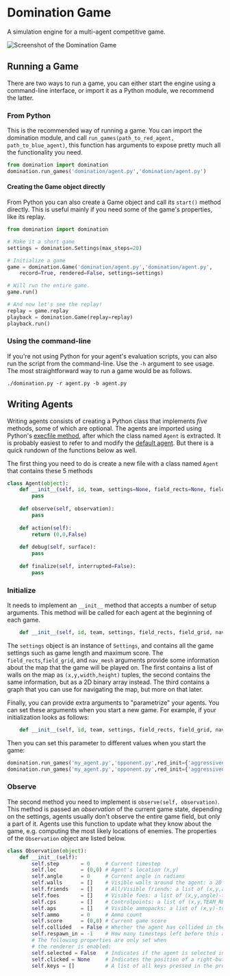 Domination Game
===============

A simulation engine for a multi-agent competitive game. 

![Screenshot of the Domination Game](https://github.com/noio/Domination-Game/raw/master/screenshot.png)


Running a Game
--------------

There are two ways to run a game, you can either start the engine using a command-line interface, or import it as a Python module, we recommend the latter.

### From Python

This is the recommended way of running a game. You can import the domination module, and call `run_games(path_to_red_agent, path_to_blue_agent)`, this function has arguments to expose pretty much all the functionality you need.

```python
from domination import domination
domination.run_games('domination/agent.py','domination/agent.py')
```

#### Creating the Game object directly

From Python you can also create a Game object and call its `start()` method directly. This is useful mainly if you need some of the game's properties, like its replay.

```python
from domination import domination

# Make it a short game
settings = domination.Settings(max_steps=20)

# Initialize a game
game = domination.Game('domination/agent.py','domination/agent.py', 
    record=True, rendered=False, settings=settings)

# Will run the entire game.
game.run() 

# And now let's see the replay!
replay = game.replay
playback = domination.Game(replay=replay)
playback.run()
```

### Using the command-line

If you're not using Python for your agent's evaluation scripts, you can also run the script from the command-line. Use the `-h` argument to see usage. The most straightforward way to run a game would be as follows.

    ./domination.py -r agent.py -b agent.py


Writing Agents
--------------

Writing agents consists of creating a Python class that implements *five* methods, some of which are optional. The agents are imported using Python's [execfile method](http://docs.python.org/library/functions.html#execfile), after which the class named `Agent` is extracted. It is probably easiest to refer to and modify the [default agent](https://github.com/noio/Domination-Game/blob/master/domination/agent.py). But there is a quick rundown of the functions below as well.

The first thing you need to do is create a new file with a class named `Agent` that contains these 5 methods

```python
class Agent(object):
    def __init__(self, id, team, settings=None, field_rects=None, field_grid=None, nav_mesh=None):
        pass
        
    def observe(self, observation):
        pass
        
    def action(self):
        return (0,0,False)
        
    def debug(self, surface):
        pass
        
    def finalize(self, interrupted=False):
        pass
```

### Initialize

It needs to implement an `__init__` method that accepts a number of setup arguments. This method will be called for each agent at the beginning of each game.

```python
    def __init__(self, id, team, settings, field_rects, field_grid, nav_mesh, **kwargs):
```

The `settings` object is an instance of `Settings`, and contains all the game settings such as game length and maximum score. The `field_rects`,`field_grid`, and `nav_mesh` arguments provide some information about the map that the game will be played on. The first contains a list of walls on the map as `(x,y,width,height)` tuples, the second contains the same information, but as a 2D binary array instead. The third contains a graph that you can use for navigating the map, but more on that later.

Finally, you can provide extra arguments to "parametrize" your agents. You can set these arguments when you start a new game. For example, if your initialization looks as follows:

```python
    def __init__(self, id, team, settings, field_rects, field_grid, nav_mesh, aggressiveness=0.0):
```

Then you can set this parameter to different values when you start the game:

```python
domination.run_games('my_agent.py','opponent.py',red_init={'aggressiveness':10.0})
domination.run_games('my_agent.py','opponent.py',red_init={'aggressiveness':20.0})
```

### Observe

The second method you need to implement is `observe(self, observation)`. This method is passed an *observation* of the current game state, depending on the settings, agents usually don't observe the entire game field, but only a part of it. Agents use this function to update what they know about the game, e.g. computing the most likely locations of enemies. The properties of the `Observation` object are listed below.

```python
class Observation(object):
    def __init__(self):
        self.step       = 0     # Current timestep
        self.loc        = (0,0) # Agent's location (x,y)
        self.angle      = 0     # Current angle in radians
        self.walls      = []    # Visible walls around the agent: a 2D binary array
        self.friends    = []    # All/Visible friends: a list of (x,y,angle)-tuples
        self.foes       = []    # Visible foes: a list of (x,y,angle)-tuples
        self.cps        = []    # Controlpoints: a list of (x,y,TEAM_RED/TEAM_BLUE)-tuples
        self.aps        = []    # Visible ammopacks: a list of (x,y)-tuples
        self.ammo       = 0     # Ammo count
        self.score      = (0,0) # Current game score
        self.collided   = False # Whether the agent has collided in the previous turn
        self.respawn_in = -1    # How many timesteps left before this agent can move again.
        # The following properties are only set when
        # the renderer is enabled:
        self.selected = False   # Indicates if the agent is selected in the UI
        self.clicked = None     # Indicates the position of a right-button click, if there was one
        self.keys = []          # A list of all keys pressed in the previous turn
```
